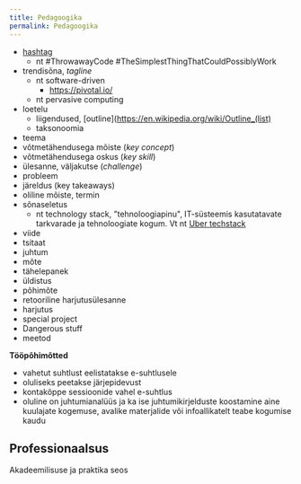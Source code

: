 ```yaml
---
title: Pedagoogika
permalink: Pedagoogika
---
```



- [hashtag](https://en.wikipedia.org/wiki/Hashtag)
  - nt #ThrowawayCode #TheSimplestThingThatCouldPossiblyWork
- trendisõna, _tagline_
  - nt software-driven
    - https://pivotal.io/
  - nt pervasive computing    
- loetelu
  - liigendused, [outline](https://en.wikipedia.org/wiki/Outline_(list)
  - taksonoomia
- teema
- võtmetähendusega mõiste (_key concept_)
- võtmetähendusega oskus (_key skill_)
- ülesanne, väljakutse (_challenge_)
- probleem
- järeldus (key takeaways)
- oliline mõiste, termin
- sõnaseletus
  - nt <span class='term'>technology stack</span>, "tehnoloogiapinu", IT-süsteemis kasutatavate tarkvarade ja tehnoloogiate kogum. Vt nt [Uber techstack](http://techstacks.io/uber)
- viide
- tsitaat
- juhtum
- mõte
- tähelepanek
- üldistus
- põhimõte
- retooriline harjutusülesanne
- harjutus
- special project
- Dangerous stuff
- meetod

__Tööpõhimõtted__

- vahetut suhtlust eelistatakse e-suhtlusele
- oluliseks peetakse järjepidevust
- kontakõppe sessioonide vahel e-suhtlus
- oluline on juhtumianalüüs ja ka ise juhtumikirjelduste koostamine aine kuulajate kogemuse, avalike materjalide või infoallikatelt teabe kogumise kaudu

## Professionaalsus

Akadeemilisuse ja praktika seos
